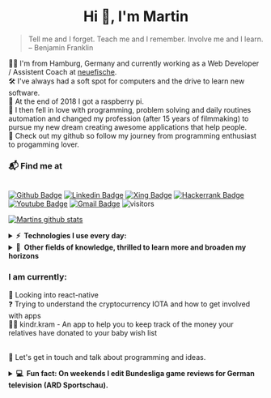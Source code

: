 <h1 align="center">Hi 👋, I'm Martin </h1>

> Tell me and I forget. Teach me and I remember. Involve me and I learn. – Benjamin Franklin
> &nbsp;

🧑‍💻 I'm from Hamburg, Germany and currently working as a Web Developer / Assistent Coach at [neuefische](https://www.neuefische.de/).\
🛠️ I've always had a soft spot for computers and the drive to learn new software.\
🌱 At the end of 2018 I got a raspberry pi.\
💓 I then fell in love with programming, problem solving and daily routines automation and changed my profession (after 15 years of filmmaking) to pursue my new dream creating awesome applications that help people.\
👀 Check out my github so follow my journey from programming enthusiast to progamming lover.
&nbsp;

### 📬 Find me at

&nbsp;\
[![Github Badge](http://img.shields.io/badge/-Github-black?style=flat-square&logo=Github&link=https://github.com/mpagels)](https://github.com/mpagels)
[![Linkedin Badge](https://img.shields.io/badge/-LinkedIn-blue?style=flat-square&logo=Linkedin&logoColor=white&link=https://www.linkedin.com/in/martin-pagels-658169203/)](https://www.linkedin.com/in/martin-pagels-658169203)
[![Xing Badge](https://img.shields.io/badge/Xing-026466?style=flat-square&logo=Xing&logoColor=white&link=https://www.xing.com/profile/Martin_Pagels/cv)](https://www.xing.com/profile/Martin_Pagels/cv)
[![Hackerrank Badge](https://img.shields.io/badge/-Hackerrank-2EC866?style=flat-square&logo=HackerRank&logoColor=white&link=https://www.hackerrank.com/boa_11)](https://www.hackerrank.com/boa_11)
[![Youtube Badge](https://img.shields.io/badge/-Youtube-red?style=flat-square&logo=Youtube&logoColor=white&link=https://www.youtube.com/channel/UCXmOcZHxyx2tlqaQEqTG0WQ)](https://www.youtube.com/channel/UCXmOcZHxyx2tlqaQEqTG0WQ)
[![Gmail Badge](https://img.shields.io/badge/-Gmail-d14836?style=flat-square&logo=Gmail&logoColor=white&link=mailto:office@martinpagels.de)](mailto:office@martinpagels.de)
![visitors](https://visitor-badge.glitch.me/badge?page_id=mpagels.mpagels)

[![Martins github stats](https://github-readme-stats.vercel.app/api?username=mpagels&theme=gradien&count_private=true&show_icons=true&icon_color=343D46&bg_color=bg_color=180,2AD1FE,F47468&title_color=fff&text_color=fff)](https://github.com/anuraghazra/github-readme-stats)

<details>
  <summary><b>⚡ &nbsp;Technologies I use every day:</b></summary>
  <br/>

![HTML5](https://img.shields.io/static/v1?style=for-the-badge&message=HTML5&color=E34F26&logo=HTML5&logoColor=FFFFFF&label=)&nbsp;
![CSS3](https://img.shields.io/static/v1?style=for-the-badge&message=CSS3&color=1572B6&logo=CSS3&logoColor=FFFFFF&label=)&nbsp;
![JavaScript](https://img.shields.io/static/v1?style=for-the-badge&message=JavaScript&color=222222&logo=JavaScript&logoColor=F7DF1E&label=)&nbsp;
![Node.js](https://img.shields.io/static/v1?style=for-the-badge&message=Node.js&color=339933&logo=Node.js&logoColor=FFFFFF&label=)&nbsp;
![Express](https://img.shields.io/static/v1?style=for-the-badge&message=Express&color=000000&logo=Express&logoColor=FFFFFF&label=)&nbsp;\
![React](https://img.shields.io/static/v1?style=for-the-badge&message=React&color=222222&logo=React&logoColor=61DAFB&label=)&nbsp;
![React Router](https://img.shields.io/static/v1?style=for-the-badge&message=React+Router&color=CA4245&logo=React+Router&logoColor=FFFFFF&label=)&nbsp;
![styled-components](https://img.shields.io/static/v1?style=for-the-badge&message=styled-components&color=DB7093&logo=styled-components&logoColor=FFFFFF&label=)&nbsp;
![Testing Library](https://img.shields.io/static/v1?style=for-the-badge&message=Testing+Library&color=E33332&logo=Testing+Library&logoColor=FFFFFF&label=)&nbsp;\
![MongoDB](https://img.shields.io/static/v1?style=for-the-badge&message=MongoDB&color=47A248&logo=MongoDB&logoColor=FFFFFF&label=)&nbsp;
![Python](https://img.shields.io/static/v1?style=for-the-badge&message=Python&color=3776AB&logo=Python&logoColor=FFFFFF&label=)&nbsp;
![Flask](https://img.shields.io/static/v1?style=for-the-badge&message=Flask&color=000000&logo=Flask&logoColor=FFFFFF&label=)&nbsp;\
![Git](https://img.shields.io/static/v1?style=for-the-badge&message=Git&color=F05032&logo=Git&logoColor=FFFFFF&label=)&nbsp;
![GitHub](https://img.shields.io/static/v1?style=for-the-badge&message=GitHub&color=181717&logo=GitHub&logoColor=FFFFFF&label=)&nbsp;
![GitLab](https://img.shields.io/static/v1?style=for-the-badge&message=GitLab&color=222222&logo=GitLab&logoColor=FCA121&label=)&nbsp;
![Ubuntu](https://img.shields.io/static/v1?style=for-the-badge&message=Ubuntu&color=E95420&logo=Ubuntu&logoColor=FFFFFF&label=)&nbsp;
![Visual Studio Code](https://img.shields.io/static/v1?style=for-the-badge&message=Visual+Studio+Code&color=007ACC&logo=Visual+Studio+Code&logoColor=FFFFFF&label=)&nbsp;

<!--
GitHub, GitLab, Docker, Firebase.
VSCode.
HTML, CSS, JavaScript, TypeScript.
mongoDB.
TDD.
linux.
-->
</details>

<!--

nodejs, redis, nginx,
rest, google cloud plataform, aws
mongodb,
github actions
python, raspberrypi, arduino.
photoshop, premiere, after effects, illustrator, xd.
blockchain, iota, cardano.
-->

<details>
  <summary><b>🧠 &nbsp;Other fields of knowledge, thrilled to learn more and broaden my horizons</b></summary>
  <br/>

![NGINX](https://img.shields.io/static/v1?style=for-the-badge&message=NGINX&color=009639&logo=NGINX&logoColor=FFFFFF&label=)&nbsp;\
![Docker](https://img.shields.io/static/v1?style=for-the-badge&message=Docker&color=2496ED&logo=Docker&logoColor=FFFFFF&label=)&nbsp;
![GitHub Actions](https://img.shields.io/static/v1?style=for-the-badge&message=GitHub+Actions&color=2088FF&logo=GitHub+Actions&logoColor=FFFFFF&label=)&nbsp;\
![Amazon AWS](https://img.shields.io/static/v1?style=for-the-badge&message=Amazon+AWS&color=232F3E&logo=Amazon+AWS&logoColor=FFFFFF&label=)&nbsp;
![Raspberry Pi](https://img.shields.io/static/v1?style=for-the-badge&message=Raspberry+Pi&color=A22846&logo=Raspberry+Pi&logoColor=FFFFFF&label=)&nbsp;
![Arduino](https://img.shields.io/static/v1?style=for-the-badge&message=Arduino&color=00979D&logo=Arduino&logoColor=FFFFFF&label=)&nbsp;\
![Adobe Photoshop](https://img.shields.io/static/v1?style=for-the-badge&message=Adobe+Photoshop&color=31A8FF&logo=Adobe+Photoshop&logoColor=FFFFFF&label=)
![Adobe Premiere Pro](https://img.shields.io/static/v1?style=for-the-badge&message=Adobe+Premiere+Pro&color=9999FF&logo=Adobe+Premiere+Pro&logoColor=FFFFFF&label=)&nbsp;
![Adobe After Effects](https://img.shields.io/static/v1?style=for-the-badge&message=Adobe+After+Effects&color=9999FF&logo=Adobe+After+Effects&logoColor=FFFFFF&label=)&nbsp;
![Adobe XD](https://img.shields.io/static/v1?style=for-the-badge&message=Adobe+XD&color=FF61F6&logo=Adobe+XD&logoColor=FFFFFF&label=)&nbsp;
![Adobe Illustrator](https://img.shields.io/static/v1?style=for-the-badge&message=Adobe+Illustrator&color=222222&logo=Adobe+Illustrator&logoColor=FF9A00&label=)&nbsp;\
![Eclipse Mosquitto](https://img.shields.io/static/v1?style=for-the-badge&message=Eclipse+Mosquitto&color=3C5280&logo=Eclipse+Mosquitto&logoColor=FFFFFF&label=)&nbsp;
![IOTA](https://img.shields.io/static/v1?style=for-the-badge&message=IOTA&color=131F37&logo=IOTA&logoColor=FFFFFF&label=)

</details>

### I am currently:

📱 Looking into react-native \
❓ Trying to understand the cryptocurrency IOTA and how to get involved with apps \
👨‍💻 kindr.kram - An app to help you to keep track of the money your relatives have donated to your baby wish list

&nbsp;
&nbsp;\
💬 Let's get in touch and talk about programming and ideas.
&nbsp;

<details>
  <summary><b>💻 &nbsp;Fun fact: On weekends I edit Bundesliga game reviews for German television (ARD Sportschau).</b></summary>
<img src="assets/editing.jpg" />
  <br/>
</details>
